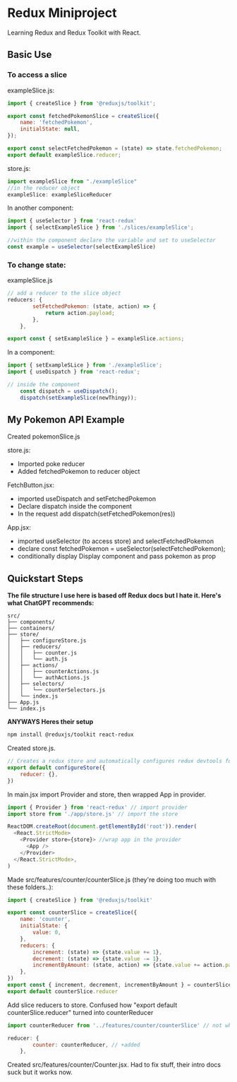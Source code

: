 # Redux Miniproject

Learning Redux and Redux Toolkit with React.

## Basic Use

### To access a slice

exampleSlice.js:

```js
import { createSlice } from '@reduxjs/toolkit';

export const fetchedPokemonSlice = createSlice({
    name: 'fetchedPokemon',
    initialState: null,
});

export const selectFetchedPokemon = (state) => state.fetchedPokemon;
export default exampleSlice.reducer;
```

store.js:

```js
import exampleSlice from "./exampleSlice"
//in the reducer object
exampleSlice: exampleSliceReducer
```

In another component:

```js
import { useSelector } from 'react-redux'
import { selectExampleSlice } from './slices/exampleSlice';

//within the component declare the variable and set to useSelector 
const example = useSelector(selectExampleSlice)
```

### To change state:

exampleSlice.js

```js
// add a reducer to the slice object
reducers: {
        setFetchedPokemon: (state, action) => {
            return action.payload;
        },
    },

export const { setExampleSlice } = exampleSlice.actions;
```

In a component:

```js
import { setExampleSLice } from './exampleSlice';
import { useDispatch } from 'react-redux';

// inside the component 
    const dispatch = useDispatch();
    dispatch(setExampleSlice(newThingy));
```

## My Pokemon API Example

Created pokemonSlice.js

store.js:

- Imported poke reducer
- Added fetchedPokemon to reducer object

FetchButton.jsx:

- imported useDispatch and setFetchedPokemon
- Declare dispatch inside the component
- In the request add dispatch(setFetchedPokemon(res))

App.jsx:

- imported useSelector (to access store) and selectFetchedPokemon
- declare const fetchedPokemon = useSelector(selectFetchedPokemon);
- conditionally display Display component and pass pokemon as prop

## Quickstart Steps


**The file structure I use here is based off Redux docs but I hate it. Here's what ChatGPT recommends:**

```
src/
├── components/
├── containers/
├── store/
│   ├── configureStore.js
│   ├── reducers/
│   │   ├── counter.js
│   │   └── auth.js
│   ├── actions/
│   │   ├── counterActions.js
│   │   └── authActions.js
│   ├── selectors/
│   │   └── counterSelectors.js
│   └── index.js
├── App.js
└── index.js
```

**ANYWAYS Heres their setup**

```bash
npm install @reduxjs/toolkit react-redux
```

Created store.js.

```js
// Creates a redux store and automatically configures redux devtools for inspecting the store white developing
export default configureStore({ 
    reducer: {},
})
```

In main.jsx import Provider and store, then wrapped App in provider.

```js
import { Provider } from 'react-redux' // import provider
import store from './app/store.js' // import the store

ReactDOM.createRoot(document.getElementById('root')).render(
  <React.StrictMode>
    <Provider store={store}> //wrap app in the provider
      <App />
    </Provider>
  </React.StrictMode>,
)
```

Made src/features/counter/counterSlice.js (they're doing too much with these folders..):

```js
import { createSlice } from '@reduxjs/toolkit'

export const counterSlice = createSlice({
    name: 'counter',
    initialState: {
        value: 0,
    },
    reducers: {
        increment: (state) => {state.value += 1},
        decrement: (state) => {state.value -= 1},
        incrementByAmount: (state, action) => {state.value += action.payload},
    },
})
export const { increment, decrement, incrementByAmount } = counterSlice.actions
export default counterSlice.reducer
```

Add slice reducers to store. Confused how "export default counterSlice.reducer" turned into counterReducer

```js
import counterReducer from '../features/counter/counterSlice' // not what its named in counterSlice.js ??

reducer: {
        counter: counterReducer, // +added
    },
```

Created src/features/counter/Counter.jsx. Had to fix stuff, their intro docs suck but it works now.

